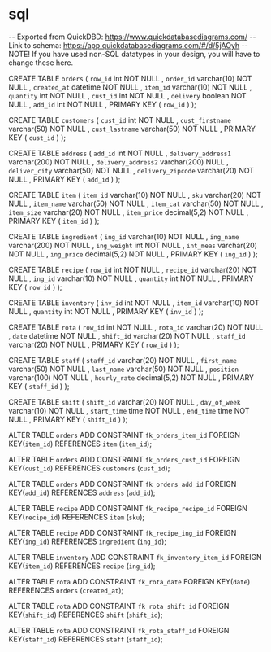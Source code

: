 # sql
-- Exported from QuickDBD: https://www.quickdatabasediagrams.com/
-- Link to schema: https://app.quickdatabasediagrams.com/#/d/5jAOyh
-- NOTE! If you have used non-SQL datatypes in your design, you will have to change these here.


CREATE TABLE `orders` (
    `row_id` int  NOT NULL ,
    `order_id` varchar(10)  NOT NULL ,
    `created_at` datetime  NOT NULL ,
    `item_id` varchar(10)  NOT NULL ,
    `quantity` int  NOT NULL ,
    `cust_id` int  NOT NULL ,
    `delivery` boolean  NOT NULL ,
    `add_id` int  NOT NULL ,
    PRIMARY KEY (
        `row_id`
    )
);

CREATE TABLE `customers` (
    `cust_id` int  NOT NULL ,
    `cust_firstname` varchar(50)  NOT NULL ,
    `cust_lastname` varchar(50)  NOT NULL ,
    PRIMARY KEY (
        `cust_id`
    )
);

CREATE TABLE `address` (
    `add_id` int  NOT NULL ,
    `delivery_address1` varchar(200)  NOT NULL ,
    `delivery_address2` varchar(200)  NULL ,
    `deliver_city` varchar(50)  NOT NULL ,
    `delivery_zipcode` varchar(20)  NOT NULL ,
    PRIMARY KEY (
        `add_id`
    )
);

CREATE TABLE `item` (
    `item_id` varchar(10)  NOT NULL ,
    `sku` varchar(20)  NOT NULL ,
    `item_name` varchar(50)  NOT NULL ,
    `item_cat` varchar(50)  NOT NULL ,
    `item_size` varchar(20)  NOT NULL ,
    `item_price` decimal(5,2)  NOT NULL ,
    PRIMARY KEY (
        `item_id`
    )
);

CREATE TABLE `ingredient` (
    `ing_id` varchar(10)  NOT NULL ,
    `ing_name` varchar(200)  NOT NULL ,
    `ing_weight` int  NOT NULL ,
    `int_meas` varchar(20)  NOT NULL ,
    `ing_price` decimal(5,2)  NOT NULL ,
    PRIMARY KEY (
        `ing_id`
    )
);

CREATE TABLE `recipe` (
    `row_id` int  NOT NULL ,
    `recipe_id` varchar(20)  NOT NULL ,
    `ing_id` varchar(10)  NOT NULL ,
    `quantity` int  NOT NULL ,
    PRIMARY KEY (
        `row_id`
    )
);

CREATE TABLE `inventory` (
    `inv_id` int  NOT NULL ,
    `item_id` varchar(10)  NOT NULL ,
    `quantity` int  NOT NULL ,
    PRIMARY KEY (
        `inv_id`
    )
);

CREATE TABLE `rota` (
    `row_id` int  NOT NULL ,
    `rota_id` varchar(20)  NOT NULL ,
    `date` datetime  NOT NULL ,
    `shift_id` varchar(20)  NOT NULL ,
    `staff_id` varchar(20)  NOT NULL ,
    PRIMARY KEY (
        `row_id`
    )
);

CREATE TABLE `staff` (
    `staff_id` varchar(20)  NOT NULL ,
    `first_name` varchar(50)  NOT NULL ,
    `last_name` varchar(50)  NOT NULL ,
    `position` varchar(100)  NOT NULL ,
    `hourly_rate` decimal(5,2)  NOT NULL ,
    PRIMARY KEY (
        `staff_id`
    )
);

CREATE TABLE `shift` (
    `shift_id` varchar(20)  NOT NULL ,
    `day_of_week` varchar(10)  NOT NULL ,
    `start_time` time  NOT NULL ,
    `end_time` time  NOT NULL ,
    PRIMARY KEY (
        `shift_id`
    )
);

ALTER TABLE `orders` ADD CONSTRAINT `fk_orders_item_id` FOREIGN KEY(`item_id`)
REFERENCES `item` (`item_id`);

ALTER TABLE `orders` ADD CONSTRAINT `fk_orders_cust_id` FOREIGN KEY(`cust_id`)
REFERENCES `customers` (`cust_id`);

ALTER TABLE `orders` ADD CONSTRAINT `fk_orders_add_id` FOREIGN KEY(`add_id`)
REFERENCES `address` (`add_id`);

ALTER TABLE `recipe` ADD CONSTRAINT `fk_recipe_recipe_id` FOREIGN KEY(`recipe_id`)
REFERENCES `item` (`sku`);

ALTER TABLE `recipe` ADD CONSTRAINT `fk_recipe_ing_id` FOREIGN KEY(`ing_id`)
REFERENCES `ingredient` (`ing_id`);

ALTER TABLE `inventory` ADD CONSTRAINT `fk_inventory_item_id` FOREIGN KEY(`item_id`)
REFERENCES `recipe` (`ing_id`);

ALTER TABLE `rota` ADD CONSTRAINT `fk_rota_date` FOREIGN KEY(`date`)
REFERENCES `orders` (`created_at`);

ALTER TABLE `rota` ADD CONSTRAINT `fk_rota_shift_id` FOREIGN KEY(`shift_id`)
REFERENCES `shift` (`shift_id`);

ALTER TABLE `rota` ADD CONSTRAINT `fk_rota_staff_id` FOREIGN KEY(`staff_id`)
REFERENCES `staff` (`staff_id`);

